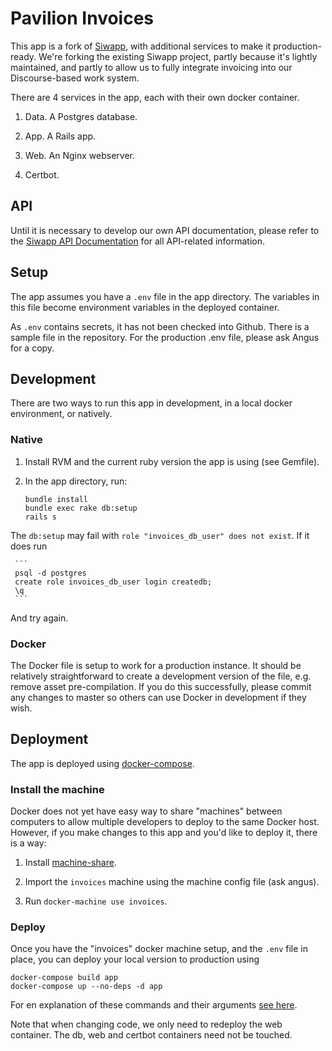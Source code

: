 # Pavilion Invoices

This app is a fork of [Siwapp](https://github.com/siwapp/siwapp), with additional services to make it production-ready. We're forking the existing Siwapp project, partly because it's lightly maintained, and partly to allow us to fully integrate invoicing into our Discourse-based work system.

There are 4 services in the app, each with their own docker container.

1. Data. A Postgres database.

2. App. A Rails app.

3. Web. An Nginx webserver.

4. Certbot.

## API

Until it is necessary to develop our own API documentation, please refer to the [Siwapp API Documentation](https://github.com/siwapp/siwapp/blob/master/API_DOC.md) for all API-related information.

## Setup

The app assumes you have a ``.env`` file in the app directory. The variables in this file become environment variables in the deployed container.

As ``.env`` contains secrets, it has not been checked into Github. There is a sample file in the repository. For the production .env file, please ask Angus for a copy.

## Development

There are two ways to run this app in development, in a local docker environment, or natively.

### Native

1. Install RVM and the current ruby version the app is using (see Gemfile).

2. In the app directory, run:

     ```
     bundle install
     bundle exec rake db:setup
     rails s
     ```
The ``db:setup`` may fail with ``role "invoices_db_user" does not exist``. If it does run

     ```
     psql -d postgres
     create role invoices_db_user login createdb;
     \q
     ```
And try again.

### Docker

The Docker file is setup to work for a production instance. It should be relatively straightforward to create a development version of the file, e.g. remove asset pre-compilation. If you do this successfully, please commit any changes to master so others can use Docker in development if they wish.

## Deployment

The app is deployed using [docker-compose](https://docs.docker.com/compose/production/). 

### Install the machine

Docker does not yet have easy way to share "machines" between computers to allow multiple developers to deploy to the same Docker host. However, if you make changes to this app and you'd like to deploy it, there is a way:

1. Install [machine-share](https://github.com/bhurlow/machine-share).

2. Import the ``invoices`` machine using the machine config file (ask angus).

3. Run ``docker-machine use invoices``.

### Deploy

Once you have the "invoices" docker machine setup, and the ``.env`` file in place, you can deploy your local version to production using

```
docker-compose build app
docker-compose up --no-deps -d app
```

For en explanation of these commands and their arguments [see here](https://docs.docker.com/compose/production/).

Note that when changing code, we only need to redeploy the web container. The db, web and certbot containers need not be touched.
